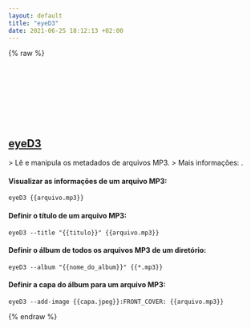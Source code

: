 ```yaml
---
layout: default
title: "eyeD3"
date: 2021-06-25 18:12:13 +02:00
---
```

{% raw %}
<h2 id="eyed3">
  <a href="/pt_br/linux/eyed3.html">eyeD3</a> <a href="#eyed3"><svg class="icon">
    <use href="/assets/images/unicode_sprite.svg#link" />
  </svg></a>
</h2>
> Lê e manipula os metadados de arquivos MP3.
> Mais informações: <https://eyed3.readthedocs.io/en/latest/>.

#### Visualizar as informações de um arquivo MP3:
```shell
eyeD3 {{arquivo.mp3}}
```
#### Definir o título de um arquivo MP3:
```shell
eyeD3 --title "{{titulo}}" {{arquivo.mp3}}
```
#### Definir o álbum de todos os arquivos MP3 de um diretório:
```shell
eyeD3 --album "{{nome_do_album}}" {{*.mp3}}
```
#### Definir a capa do álbum para um arquivo MP3:
```shell
eyeD3 --add-image {{capa.jpeg}}:FRONT_COVER: {{arquivo.mp3}}
```
{% endraw %}